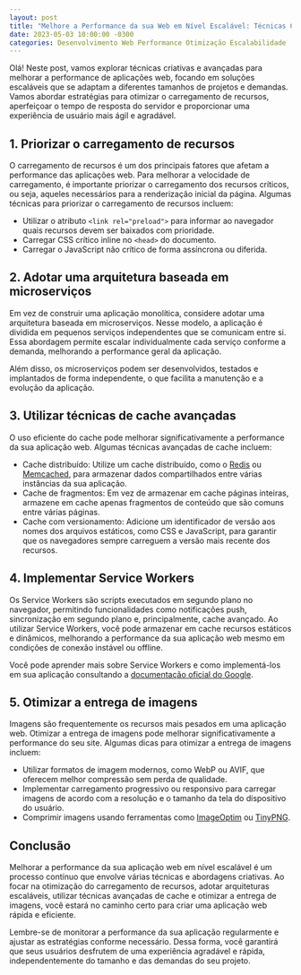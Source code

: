 ```yaml
---
layout: post
title: "Melhore a Performance da sua Web em Nível Escalável: Técnicas Criativas e Avançadas"
date: 2023-05-03 10:00:00 -0300
categories: Desenvolvimento Web Performance Otimização Escalabilidade
---
```


Olá! Neste post, vamos explorar técnicas criativas e avançadas para melhorar a performance de aplicações web, focando em soluções escaláveis que se adaptam a diferentes tamanhos de projetos e demandas. Vamos abordar estratégias para otimizar o carregamento de recursos, aperfeiçoar o tempo de resposta do servidor e proporcionar uma experiência de usuário mais ágil e agradável.

## 1. Priorizar o carregamento de recursos

O carregamento de recursos é um dos principais fatores que afetam a performance das aplicações web. Para melhorar a velocidade de carregamento, é importante priorizar o carregamento dos recursos críticos, ou seja, aqueles necessários para a renderização inicial da página. Algumas técnicas para priorizar o carregamento de recursos incluem:

- Utilizar o atributo `<link rel="preload">` para informar ao navegador quais recursos devem ser baixados com prioridade.
- Carregar CSS crítico inline no `<head>` do documento.
- Carregar o JavaScript não crítico de forma assíncrona ou diferida.

## 2. Adotar uma arquitetura baseada em microserviços

Em vez de construir uma aplicação monolítica, considere adotar uma arquitetura baseada em microserviços. Nesse modelo, a aplicação é dividida em pequenos serviços independentes que se comunicam entre si. Essa abordagem permite escalar individualmente cada serviço conforme a demanda, melhorando a performance geral da aplicação.

Além disso, os microserviços podem ser desenvolvidos, testados e implantados de forma independente, o que facilita a manutenção e a evolução da aplicação.
## 3. Utilizar técnicas de cache avançadas

O uso eficiente do cache pode melhorar significativamente a performance da sua aplicação web. Algumas técnicas avançadas de cache incluem:

- Cache distribuído: Utilize um cache distribuído, como o [Redis](https://redis.io/) ou [Memcached](https://memcached.org/), para armazenar dados compartilhados entre várias instâncias da sua aplicação.
- Cache de fragmentos: Em vez de armazenar em cache páginas inteiras, armazene em cache apenas fragmentos de conteúdo que são comuns entre várias páginas.
- Cache com versionamento: Adicione um identificador de versão aos nomes dos arquivos estáticos, como CSS e JavaScript, para garantir que os navegadores sempre carreguem a versão mais recente dos recursos.

## 4. Implementar Service Workers

Os Service Workers são scripts executados em segundo plano no navegador, permitindo funcionalidades como notificações push, sincronização em segundo plano e, principalmente, cache avançado. Ao utilizar Service Workers, você pode armazenar em cache recursos estáticos e dinâmicos, melhorando a performance da sua aplicação web mesmo em condições de conexão instável ou offline.

Você pode aprender mais sobre Service Workers e como implementá-los em sua aplicação consultando a [documentação oficial do Google](https://developers.google.com/web/fundamentals/primers/service-workers).

## 5. Otimizar a entrega de imagens

Imagens são frequentemente os recursos mais pesados em uma aplicação web. Otimizar a entrega de imagens pode melhorar significativamente a performance do seu site. Algumas dicas para otimizar a entrega de imagens incluem:

- Utilizar formatos de imagem modernos, como WebP ou AVIF, que oferecem melhor compressão sem perda de qualidade.
- Implementar carregamento progressivo ou responsivo para carregar imagens de acordo com a resolução e o tamanho da tela do dispositivo do usuário.
- Comprimir imagens usando ferramentas como [ImageOptim](https://imageoptim.com/) ou [TinyPNG](https://tinypng.com/).

## Conclusão

Melhorar a performance da sua aplicação web em nível escalável é um processo contínuo que envolve várias técnicas e abordagens criativas. Ao focar na otimização do carregamento de recursos, adotar arquiteturas escaláveis, utilizar técnicas avançadas de cache e otimizar a entrega de imagens, você estará no caminho certo para criar uma aplicação web rápida e eficiente.

Lembre-se de monitorar a performance da sua aplicação regularmente e ajustar as estratégias conforme necessário. Dessa forma, você garantirá que seus usuários desfrutem de uma experiência agradável e rápida, independentemente do tamanho e das demandas do seu projeto.
